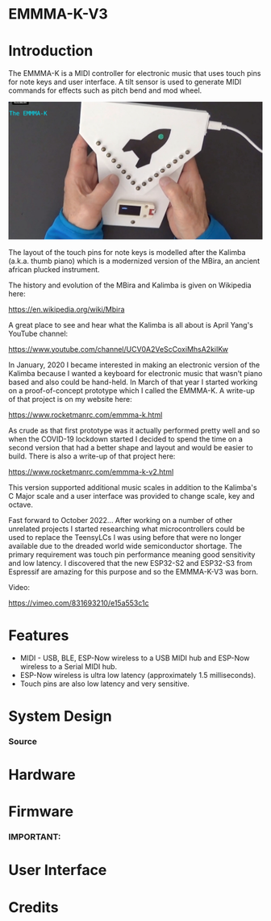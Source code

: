 # EMMMA-K-V3

# Introduction
The EMMMA-K is a MIDI controller for electronic music that uses touch pins for note keys and user interface. A tilt sensor is used to generate MIDI commands for effects such as pitch bend and mod wheel.

![Photo](images/EMMMA-K-V3.jpg)

The layout of the touch pins for note keys is modelled after the Kalimba (a.k.a. thumb piano) which is a modernized version of the MBira, an ancient african plucked instrument.

The history and evolution of the MBira and Kalimba is given on Wikipedia here:

https://en.wikipedia.org/wiki/Mbira

A great place to see and hear what the Kalimba is all about is April Yang's YouTube channel:

https://www.youtube.com/channel/UCV0A2VeScCoxiMhsA2kiIKw

In January, 2020 I became interested in making an electronic version of the Kalimba because I wanted a keyboard for electronic music that wasn't piano based and also could be hand-held. In March of that year I started working on a proof-of-concept prototype which I called the EMMMA-K. A write-up of that project is on my website here:

https://www.rocketmanrc.com/emmma-k.html

As crude as that first prototype was it actually performed pretty well and so when the COVID-19 lockdown started I decided to spend the time on a second version that had a better shape and layout and would be easier to build. There is also a write-up of that project here:

https://www.rocketmanrc.com/emmma-k-v2.html

This version supported additional music scales in addition to the Kalimba's C Major scale and a user interface was provided to change scale, key and octave.

Fast forward to October 2022... After working on a number of other unrelated projects I started researching what microcontrollers could be used to replace the TeensyLCs I was using before that were no longer available due to the dreaded world wide semiconductor shortage. The primary requirement was touch pin performance meaning good sensitivity and low latency. I discovered that the new ESP32-S2 and ESP32-S3 from Espressif are amazing for this purpose and so the EMMMA-K-V3 was born.

Video:

https://vimeo.com/831693210/e15a553c1c

# Features


- MIDI - USB, BLE, ESP-Now wireless to a USB MIDI hub and ESP-Now wireless to a Serial MIDI hub.
- ESP-Now wireless is ultra low latency (approximately 1.5 milliseconds).
- Touch pins are also low latency and very sensitive.

# System Design

### Source

# Hardware


# Firmware

### IMPORTANT:


# User Interface


# Credits

